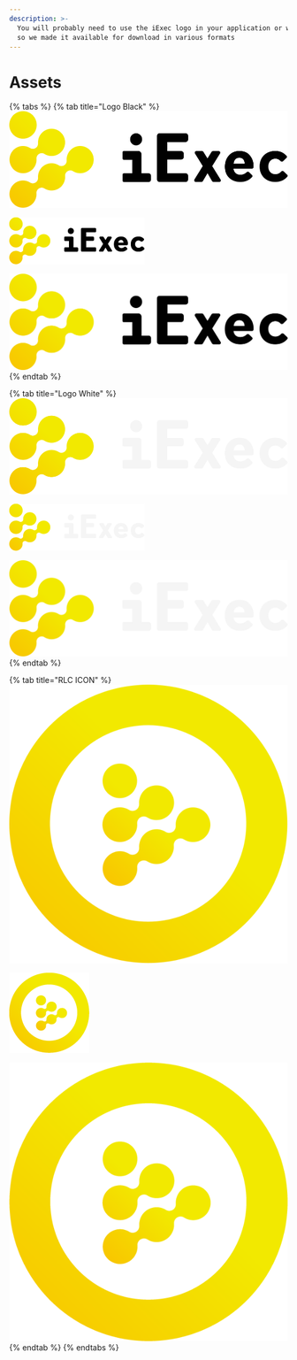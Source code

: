 ```yaml
---
description: >-
  You will probably need to use the iExec logo in your application or website,
  so we made it available for download in various formats
---
```


# Assets

{% tabs %}
{% tab title="Logo Black" %}
![SVG](../.gitbook/assets/logo-iexec-black.svg)

![PNG - SMALL](../.gitbook/assets/logo-iexec-black-0.5x.png)

![PNG - LARGE](../.gitbook/assets/logo-iexec-black-5x.png)
{% endtab %}

{% tab title="Logo White" %}
![SVG](../.gitbook/assets/logo-iexec-white.svg)

![PNG - SMALL](../.gitbook/assets/logo-iexec-white-0.5x.png)

![PNG - LARGE](../.gitbook/assets/logo-iexec-white-5x.png)
{% endtab %}

{% tab title="RLC ICON" %}
![SVG](../.gitbook/assets/rlc-icon.svg)

![PNG - SMALL](../.gitbook/assets/rlc-icon-0.5x.png)

![PNG - LARGE](../.gitbook/assets/rlc-icon-2x.png)
{% endtab %}
{% endtabs %}

